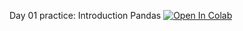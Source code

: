 Day 01 practice: Introduction Pandas [![Open In Colab](https://colab.research.google.com/assets/colab-badge.svg)](https://colab.research.google.com/github/Podidiving/dls_intro_to_ml_2021/blob/master/pandas.ipynb)
